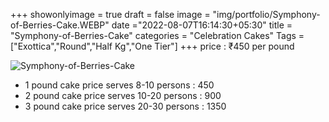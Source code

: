+++
showonlyimage = true
draft = false
image = "img/portfolio/Symphony-of-Berries-Cake.WEBP"
date ="2022-08-07T16:14:30+05:30"
title = "Symphony-of-Berries-Cake"
categories = "Celebration Cakes"
Tags = ["Exottica","Round","Half Kg","One Tier"]
+++
price : ₹450 per pound
<!--more-->
![Symphony-of-Berries-Cake](/img/portfolio/Symphony-of-Berries-Cake.WEBP)
* 1 pound cake price serves 8-10 persons : 450
* 2 pound cake price serves 10-20 persons : 900
* 3 pound cake price serves 20-30 persons : 1350
